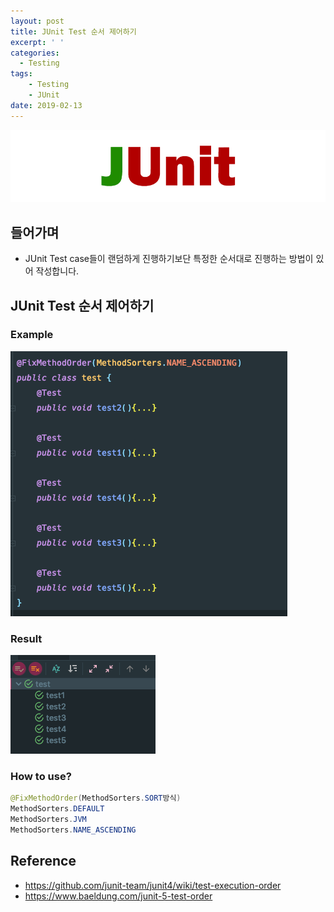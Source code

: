 ```yaml
---
layout: post
title: JUnit Test 순서 제어하기
excerpt: ' '
categories:
  - Testing
tags:
    - Testing
    - JUnit
date: 2019-02-13
---
```



![No Image](/assets/logo/JUnit.png)


## 들어가며
- JUnit Test case들이 랜덤하게 진행하기보단 특정한 순서대로 진행하는 방법이 있어 작성합니다.



## JUnit Test 순서 제어하기

### Example
![No Image](/assets/posts/20190213/1.png)

### Result
![No Image](/assets/posts/20190213/2.png)

### How to use?
```java
@FixMethodOrder(MethodSorters.SORT방식)
MethodSorters.DEFAULT
MethodSorters.JVM
MethodSorters.NAME_ASCENDING
```

## Reference
- <https://github.com/junit-team/junit4/wiki/test-execution-order>
- <https://www.baeldung.com/junit-5-test-order>